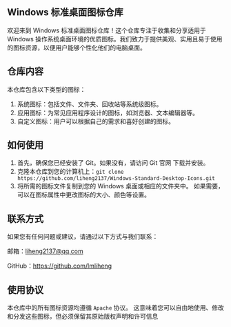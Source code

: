 ## Windows 标准桌面图标仓库
欢迎来到 Windows 标准桌面图标仓库！这个仓库专注于收集和分享适用于 Windows 操作系统桌面环境的优质图标。我们致力于提供美观、实用且易于使用的图标资源，以便用户能够个性化他们的电脑桌面。

## 仓库内容
本仓库包含以下类型的图标：

1. 系统图标：包括文件、文件夹、回收站等系统级图标。
2. 应用图标：为常见应用程序设计的图标，如浏览器、文本编辑器等。
3. 自定义图标：用户可以根据自己的需求和喜好创建的图标。
   
## 如何使用
1. 首先，确保您已经安装了 Git。如果没有，请访问 Git 官网 下载并安装。
2. 克隆本仓库到您的计算机上：`git clone https://github.com/liheng2137/Windows-Standard-Desktop-Icons.git`
3. 将所需的图标文件复制到您的 Windows 桌面或相应的文件夹中。
如果需要，可以在图标属性中更改图标的大小、颜色等设置。

## 联系方式
如果您有任何问题或建议，请通过以下方式与我们联系：

邮箱：liheng2137@qq.com

GitHub：https://github.com/lmliheng
## 使用协议
本仓库中的所有图标资源均遵循 `Apache` 协议。
这意味着您可以自由地使用、修改和分发这些图标，但必须保留其原始版权声明和许可信息

